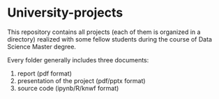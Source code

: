 # University-projects
This repository contains all projects (each of them is organized in a directory) realized with some fellow students during the course of Data Science Master degree.

Every folder generally includes three documents:
1. report (pdf format)
2. presentation of the project (pdf/pptx format)
3. source code (ipynb/R/knwf format)





